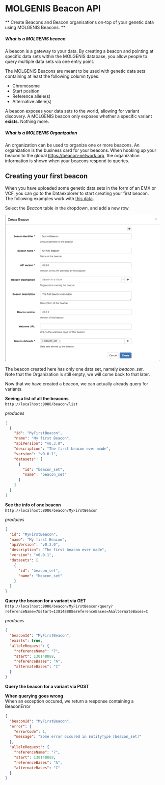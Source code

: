 MOLGENIS Beacon API
===================

**
Create Beacons and Beacon organisations on-top of your genetic data using MOLGENIS Beacons.
**

##### What is a MOLGENIS beacon
A beacon is a gateway to your data. By creating a beacon and pointing at specific data sets within the MOLGENIS database, you allow
people to query multiple data sets via one entry point.

The MOLGENIS Beacons are meant to be used with genetic data sets containing at least the following column types:
* Chromosome
* Start position
* Reference allele(s)
* Alternative allele(s)

A beacon exposes your data sets to the world, allowing for variant discovery. 
A MOLGENIS beacon only exposes whether a specific variant **exists**. Nothing more.

##### What is a MOLGENIS Organization
An organization can be used to organize one or more beacons. An organization is the business card for your beacons.
When hooking up your beacon to the global https://beacon-network.org, the organization information is shown when your beacons respond to queries.

Creating your first beacon
--------------------------
When you have uploaded some genetic data sets in the form of an EMX or VCF, you can go to the Dataexplorer to start creating your first beacon.  
The following examples work with [this data](../data/beacon_set.vcf).

Select the *Beacon* table in the dropdown, and add a new row.

![Creating a Beacon](../images/beacon/create-beacon-form.png?raw=true, "beacon/create-beacon-form")

The beacon created here has only one data set, namely *beacon_set*.  
Note that the Organization is still empty, we will come back to that later.

Now that we have created a beacon, we can actually already query for variants.

**Seeing a list of all the beacons**  
`http://localhost:8080/beacon/list`   

*produces*  
```json
[
  {
    "id": "MyFirstBeacon",
    "name": "My first Beacon",
    "apiVersion": "v0.3.0",
    "description": "The first beacon ever made",
    "version": "v0.0.1",
    "datasets": [
      {
        "id": "beacon_set",
        "name": "beacon_set"
      }
    ]
  }
]
```

**See the info of one beacon**  
`http://localhost:8080/beacon/MyFirstBeacon`

*produces*  
```json
{
  "id": "MyFirstBeacon",
  "name": "My first Beacon",
  "apiVersion": "v0.3.0",
  "description": "The first beacon ever made",
  "version": "v0.0.1",
  "datasets": [
    {
      "id": "beacon_set",
      "name": "beacon_set"
    }
  ]
}
```

**Query the beacon for a variant via GET**  
`http://localhost:8080/beacon/MyFirstBeacon/query?referenceName=7&start=130148888&referenceBases=A&alternateBases=C`

*produces*
```json
{
  "beaconId": "MyFirstBeacon",
  "exists": true,
  "alleleRequest": {
    "referenceName": "7",
    "start": 130148888,
    "referenceBases": "A",
    "alternateBases": "C"
  }
}
```

**Query the beacon for a variant via POST**  


**When querying goes wrong**  
When an exception occured, we return a response containing a BeaconError

```json
{
  "beaconId": "MyFirstBeacon",
  "error": {
    "errorCode": 1,
    "message": "Some error occured in EntityType [beacon_set]"
  },
  "alleleRequest": {
    "referenceName": "7",
    "start": 130148888,
    "referenceBases": "A",
    "alternateBases": "C"
  }
}
```

